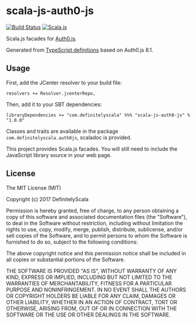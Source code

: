 scala-js-auth0-js
===============

[![Build Status](https://travis-ci.org/DefinitelyScala/scala-js-auth0-js.svg?branch=master)](https://travis-ci.org/DefinitelyScala/scala-js-auth0-js)
[![Scala.js](https://www.scala-js.org/assets/badges/scalajs-0.6.15.svg)](https://www.scala-js.org/)

Scala.js facades for [Auth0.js](https://github.com/auth0/auth0.js).

Generated from [TypeScript definitions](https://github.com/DefinitelyTyped/DefinitelyTyped/tree/master/auth0-js) based on Auth0.js 8.1.

Usage
-----

First, add the JCenter resolver to your build file:
 
```
resolvers += Resolver.jcenterRepo,
```

Then, add it to your SBT dependencies:

```
libraryDependencies += "com.definitelyscala" %%% "scala-js-auth0-js" % "1.0.0"
```

Classes and traits are available in the package `com.definitelyscala.auth0js`, scaladoc is provided.

This project provides Scala.js facades. You will still need to include the JavaScript library source in your web page.

License
-------

The MIT License (MIT)

Copyright (c) 2017 DefinitelyScala

Permission is hereby granted, free of charge, to any person obtaining a copy of this software and associated documentation files (the "Software"), to deal in the Software without restriction, including without limitation the rights to use, copy, modify, merge, publish, distribute, sublicense, and/or sell copies of the Software, and to permit persons to whom the Software is furnished to do so, subject to the following conditions:

The above copyright notice and this permission notice shall be included in all copies or substantial portions of the Software.

THE SOFTWARE IS PROVIDED "AS IS", WITHOUT WARRANTY OF ANY KIND, EXPRESS OR IMPLIED, INCLUDING BUT NOT LIMITED TO THE WARRANTIES OF MERCHANTABILITY, FITNESS FOR A PARTICULAR PURPOSE AND NONINFRINGEMENT. IN NO EVENT SHALL THE AUTHORS OR COPYRIGHT HOLDERS BE LIABLE FOR ANY CLAIM, DAMAGES OR OTHER LIABILITY, WHETHER IN AN ACTION OF CONTRACT, TORT OR OTHERWISE, ARISING FROM, OUT OF OR IN CONNECTION WITH THE SOFTWARE OR THE USE OR OTHER DEALINGS IN THE SOFTWARE.
